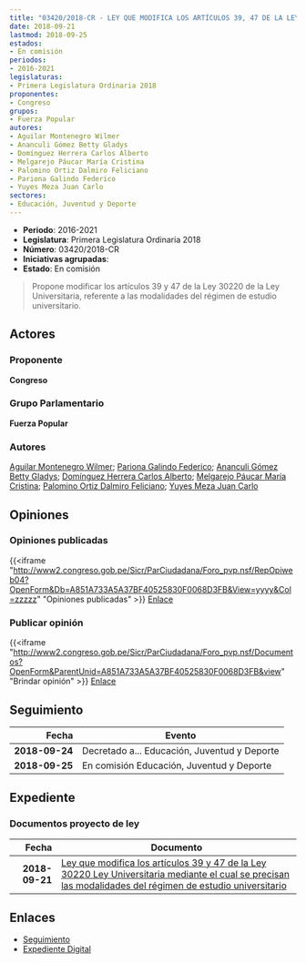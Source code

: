 ```yaml
---
title: "03420/2018-CR - LEY QUE MODIFICA LOS ARTÍCULOS 39, 47 DE LA LEY 30220 LEY UNIVERSITARIA EL CUAL SE PRECISAN LAS MODALIDADES DEL RÉGIMEN DE ESTUDIO UNIVERSITARIO"
date: 2018-09-21
lastmod: 2018-09-25
estados:
- En comisión
periodos:
- 2016-2021
legislaturas:
- Primera Legislatura Ordinaria 2018
proponentes:
- Congreso
grupos:
- Fuerza Popular
autores:
- Aguilar Montenegro Wilmer
- Ananculi Gómez Betty Gladys
- Domínguez Herrera Carlos Alberto
- Melgarejo Páucar María Cristina
- Palomino Ortiz Dalmiro Feliciano
- Pariona Galindo Federico
- Yuyes Meza Juan Carlo
sectores:
- Educación, Juventud y Deporte
---
```

- **Periodo**: 2016-2021
- **Legislatura**: Primera Legislatura Ordinaria 2018
- **Número**: 03420/2018-CR
- **Iniciativas agrupadas**: 
- **Estado**: En comisión

> Propone modificar los artículos 39 y 47 de la Ley 30220 de la Ley Universitaria, referente a las modalidades del régimen de estudio universitario.


## Actores

### Proponente

**Congreso**

### Grupo Parlamentario

**Fuerza Popular**

### Autores

[Aguilar Montenegro Wilmer](mailto:mailto:waguilar@congreso.gob.pe); [Pariona Galindo Federico](mailto:mailto:fpariona@congreso.gob.pe); [Ananculi Gómez Betty Gladys](mailto:mailto:bananculi@congreso.gob.pe); [Domínguez Herrera Carlos Alberto](mailto:mailto:cdominguez@congreso.gob.pe); [Melgarejo Páucar María Cristina](mailto:mailto:mmelgarejo@congreso.gob.pe); [Palomino Ortiz Dalmiro Feliciano](mailto:mailto:dfpalomino@congreso.gob.pe); [Yuyes Meza Juan Carlo](mailto:mailto:jyuyes@congreso.gob.pe)

## Opiniones

### Opiniones publicadas

{{<iframe "http://www2.congreso.gob.pe/Sicr/ParCiudadana/Foro_pvp.nsf/RepOpiweb04?OpenForm&Db=A851A733A5A37BF40525830F0068D3FB&View=yyyy&Col=zzzzz" "Opiniones publicadas" >}}
[Enlace](http://www2.congreso.gob.pe/Sicr/ParCiudadana/Foro_pvp.nsf/RepOpiweb04?OpenForm&Db=A851A733A5A37BF40525830F0068D3FB&View=yyyy&Col=zzzzz)

### Publicar opinión

{{<iframe "http://www2.congreso.gob.pe/Sicr/ParCiudadana/Foro_pvp.nsf/Documentos?OpenForm&ParentUnid=A851A733A5A37BF40525830F0068D3FB&view" "Brindar opinión" >}}
[Enlace](http://www2.congreso.gob.pe/Sicr/ParCiudadana/Foro_pvp.nsf/Documentos?OpenForm&ParentUnid=A851A733A5A37BF40525830F0068D3FB&view)


## Seguimiento

| Fecha | Evento |
|------:|--------|
| **2018-09-24** | Decretado a... Educación, Juventud y Deporte |
| **2018-09-25** | En comisión Educación, Juventud y Deporte |

## Expediente

### Documentos proyecto de ley

| Fecha | Documento |
|------:|-----------|
| **2018-09-21** | [Ley que modifica los artículos 39 y 47 de la Ley 30220 Ley Universitaria mediante el cual se precisan las modalidades del régimen de estudio universitario](http://www.leyes.congreso.gob.pe/Documentos/2016_2021/Proyectos_de_Ley_y_de_Resoluciones_Legislativas/PL0342020180921.pdf) |

## Enlaces

- [Seguimiento](http://www2.congreso.gob.pe/Sicr/TraDocEstProc/CLProLey2016.nsf/f7fff46988ca05b1052578e100829cc7/89d2122c45fdf7620525830f007ac033?OpenDocument)
- [Expediente Digital](http://www2.congreso.gob.pe/Sicr/TraDocEstProc/Expvirt_2011.nsf/visbusqptramdoc1621/03420?opendocument)

